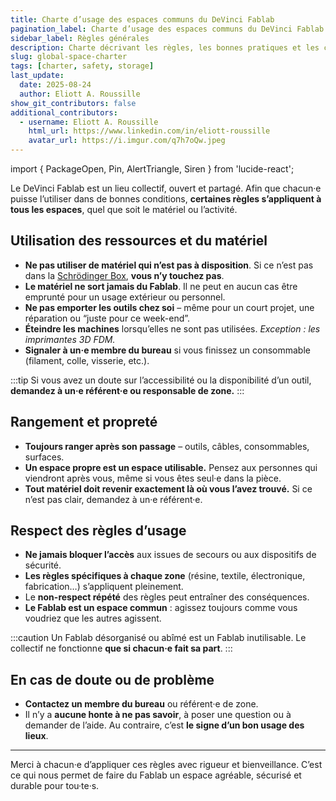 ```yaml
---
title: Charte d’usage des espaces communs du DeVinci Fablab
pagination_label: Charte d’usage des espaces communs du DeVinci Fablab
sidebar_label: Règles générales
description: Charte décrivant les règles, les bonnes pratiques et les contacts pour l’ensemble de l’espace du DeVinci Fablab.
slug: global-space-charter
tags: [charter, safety, storage]
last_update:
  date: 2025-08-24
  author: Eliott A. Roussille
show_git_contributors: false
additional_contributors:
  - username: Eliott A. Roussille
    html_url: https://www.linkedin.com/in/eliott-roussille
    avatar_url: https://i.imgur.com/q7h7oQw.jpeg
---
```


import { PackageOpen, Pin, AlertTriangle, Siren } from 'lucide-react';

Le DeVinci Fablab est un lieu collectif, ouvert et partagé. Afin que chacun·e puisse l’utiliser dans de bonnes conditions, **certaines règles s’appliquent à tous les espaces**, quel que soit le matériel ou l’activité.

## <PackageOpen /> Utilisation des ressources et du matériel

- **Ne pas utiliser de matériel qui n’est pas à disposition**. Si ce n’est pas dans la [Schrödinger Box](../srg#le-recyclage-des-projets), **vous n’y touchez pas**.
- **Le matériel ne sort jamais du Fablab**. Il ne peut en aucun cas être emprunté pour un usage extérieur ou personnel.
- **Ne pas emporter les outils chez soi** – même pour un court projet, une réparation ou “juste pour ce week-end”.
- **Éteindre les machines** lorsqu’elles ne sont pas utilisées.
  _Exception : les imprimantes 3D FDM._
- **Signaler à un·e membre du bureau** si vous finissez un consommable (filament, colle, visserie, etc.).

:::tip
Si vous avez un doute sur l’accessibilité ou la disponibilité d’un outil, **demandez à un·e référent·e ou responsable de zone.**
:::

## <Pin /> Rangement et propreté

- **Toujours ranger après son passage** – outils, câbles, consommables, surfaces.
- **Un espace propre est un espace utilisable.**
  Pensez aux personnes qui viendront après vous, même si vous êtes seul·e dans la pièce.
- **Tout matériel doit revenir exactement là où vous l’avez trouvé.**
  Si ce n’est pas clair, demandez à un·e référent·e.

## <AlertTriangle /> Respect des règles d’usage

- **Ne jamais bloquer l’accès** aux issues de secours ou aux dispositifs de sécurité.
- **Les règles spécifiques à chaque zone** (résine, textile, électronique, fabrication…) s’appliquent pleinement.
- Le **non-respect répété** des règles peut entraîner des conséquences.
- **Le Fablab est un espace commun** : agissez toujours comme vous voudriez que les autres agissent.

:::caution
Un Fablab désorganisé ou abîmé est un Fablab inutilisable.
Le collectif ne fonctionne **que si chacun·e fait sa part**.
:::

## <Siren /> En cas de doute ou de problème

- **Contactez un membre du bureau** ou référent·e de zone.
- Il n’y a **aucune honte à ne pas savoir**, à poser une question ou à demander de l’aide. Au contraire, c’est **le signe d’un bon usage des lieux**.

---

Merci à chacun·e d’appliquer ces règles avec rigueur et bienveillance. C’est ce qui nous permet de faire du Fablab un espace agréable, sécurisé et durable pour tou·te·s.

